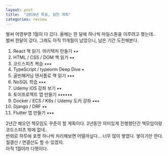 ```yaml
---
layout: post
title:  "2019년 목표, 실천 계획"
categories: review
---
```


벌써 어영부영 1월이 다 갔다. 올해는 한 달에 하나씩 마일스톤을 이루려고 했는데..   
벌써 한달이 갔다. 그래도 아직 11개월이 남았으니, 남은 기간 도전해본다.  

1. React 책 읽기. 아키텍처 만들기 ⭑⭑
1. HTML / CSS / DOM 책 읽기 ⭑⭑
1. 코드스피츠 복습 ⭑⭑⭑
1. TypeScript / typeorm Deep Dive ⭑
1. 골빈해커님 텐서플로 책 읽기 ⭑⭑⭑
1. NoSQL 학습 ⭑⭑⭑
1. Udemy iOS 강좌 보기 ⭑⭑
1. 토이프로젝트 앱 만들기 ⭑⭑⭑⭑⭑⭑
1. Docker / ECS / K8s / Udemy 도커 강좌 ⭑⭑⭑
1. Django / DRF ⭑⭑
1. Flutter 앱 만들기 ⭑⭑⭑

2년간 해오던 책모임도 꾸준히 할 계획이다. 2년동안 의미있게 진행했던건 책모임이랑 코드스피츠 밖에 없네..   
번외로 하루에 포켓 하나씩 처리해보면 어떨까싶다... 너무 많이 쌓였다. 쌓이기만 한다.   
월결산 / 연결산도 할 수 있겠지.   
아직 1월이라 다행이다.
